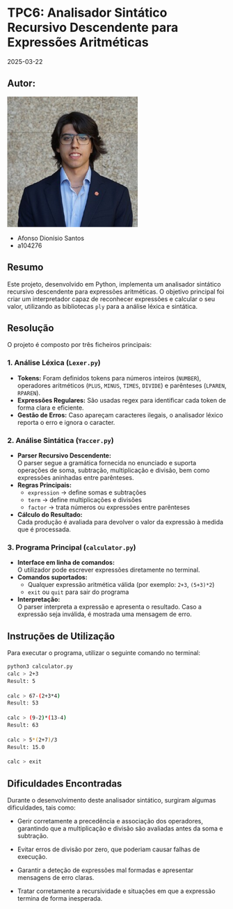 # TPC6: Analisador Sintático Recursivo Descendente para Expressões Aritméticas

2025-03-22

## Autor:
![Nome do Autor](../profile.jpg)  
- Afonso Dionísio Santos    
- a104276

## Resumo

Este projeto, desenvolvido em Python, implementa um analisador sintático recursivo descendente para expressões aritméticas. O objetivo principal foi criar um interpretador capaz de reconhecer expressões e calcular o seu valor, utilizando as bibliotecas `ply` para a análise léxica e sintática.  

## Resolução

O projeto é composto por três ficheiros principais:  

### 1. Análise Léxica (`Lexer.py`)

- **Tokens:** Foram definidos tokens para números inteiros (`NUMBER`), operadores aritméticos (`PLUS`, `MINUS`, `TIMES`, `DIVIDE`) e parênteses (`LPAREN`, `RPAREN`).
- **Expressões Regulares:** São usadas regex para identificar cada token de forma clara e eficiente.
- **Gestão de Erros:** Caso apareçam caracteres ilegais, o analisador léxico reporta o erro e ignora o caracter.

### 2. Análise Sintática (`Yaccer.py`)

- **Parser Recursivo Descendente:**  
  O parser segue a gramática fornecida no enunciado e suporta operações de soma, subtração, multiplicação e divisão, bem como expressões aninhadas entre parênteses.
- **Regras Principais:**  
  - `expression` → define somas e subtrações  
  - `term` → define multiplicações e divisões  
  - `factor` → trata números ou expressões entre parênteses
- **Cálculo do Resultado:**  
  Cada produção é avaliada para devolver o valor da expressão à medida que é processada.

### 3. Programa Principal (`calculator.py`)

- **Interface em linha de comandos:**  
  O utilizador pode escrever expressões diretamente no terminal.
- **Comandos suportados:**  
  - Qualquer expressão aritmética válida (por exemplo: `2+3`, `(5+3)*2`)  
  - `exit` ou `quit` para sair do programa
- **Interpretação:**  
  O parser interpreta a expressão e apresenta o resultado. Caso a expressão seja inválida, é mostrada uma mensagem de erro.

## Instruções de Utilização

Para executar o programa, utilizar o seguinte comando no terminal:

```bash
python3 calculator.py
calc > 2+3
Result: 5

calc > 67-(2+3*4)
Result: 53

calc > (9-2)*(13-4)
Result: 63

calc > 5*(2+7)/3
Result: 15.0

calc > exit
```

## Dificuldades Encontradas
Durante o desenvolvimento deste analisador sintático, surgiram algumas dificuldades, tais como:

- Gerir corretamente a precedência e associação dos operadores, garantindo que a multiplicação e divisão são avaliadas antes da soma e subtração.

- Evitar erros de divisão por zero, que poderiam causar falhas de execução.

- Garantir a deteção de expressões mal formadas e apresentar mensagens de erro claras.

- Tratar corretamente a recursividade e situações em que a expressão termina de forma inesperada.
